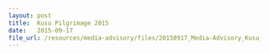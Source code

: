 ```yaml
---
layout: post
title:  Kusu Pilgrimage 2015
date:   2015-09-17
file_url: /resources/media-advisory/files/20150917_Media-Advisory_Kusu_Pilgrimage_2015.pdf
---
```

